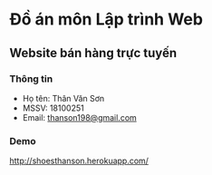 # Đồ án môn Lập trình Web
 
## Website bán hàng trực tuyến

### Thông tin
- Họ tên: Thân Văn Sơn
- MSSV: 18100251
- Email: thanson198@gmail.com

### Demo

http://shoesthanson.herokuapp.com/
